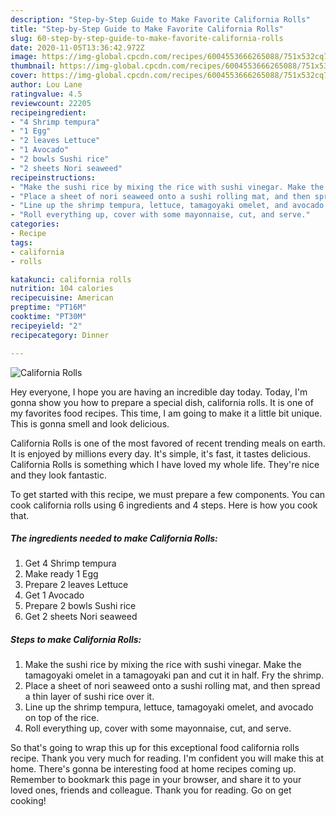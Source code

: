 ```yaml
---
description: "Step-by-Step Guide to Make Favorite California Rolls"
title: "Step-by-Step Guide to Make Favorite California Rolls"
slug: 60-step-by-step-guide-to-make-favorite-california-rolls
date: 2020-11-05T13:36:42.972Z
image: https://img-global.cpcdn.com/recipes/6004553666265088/751x532cq70/california-rolls-recipe-main-photo.jpg
thumbnail: https://img-global.cpcdn.com/recipes/6004553666265088/751x532cq70/california-rolls-recipe-main-photo.jpg
cover: https://img-global.cpcdn.com/recipes/6004553666265088/751x532cq70/california-rolls-recipe-main-photo.jpg
author: Lou Lane
ratingvalue: 4.5
reviewcount: 22205
recipeingredient:
- "4 Shrimp tempura"
- "1 Egg"
- "2 leaves Lettuce"
- "1 Avocado"
- "2 bowls Sushi rice"
- "2 sheets Nori seaweed"
recipeinstructions:
- "Make the sushi rice by mixing the rice with sushi vinegar. Make the tamagoyaki omelet in a tamagoyaki pan and cut it in half. Fry the shrimp."
- "Place a sheet of nori seaweed onto a sushi rolling mat, and then spread a thin layer of sushi rice over it."
- "Line up the shrimp tempura, lettuce, tamagoyaki omelet, and avocado on top of the rice."
- "Roll everything up, cover with some mayonnaise, cut, and serve."
categories:
- Recipe
tags:
- california
- rolls

katakunci: california rolls 
nutrition: 104 calories
recipecuisine: American
preptime: "PT16M"
cooktime: "PT30M"
recipeyield: "2"
recipecategory: Dinner

---
```



![California Rolls](https://img-global.cpcdn.com/recipes/6004553666265088/751x532cq70/california-rolls-recipe-main-photo.jpg)

Hey everyone, I hope you are having an incredible day today. Today, I'm gonna show you how to prepare a special dish, california rolls. It is one of my favorites food recipes. This time, I am going to make it a little bit unique. This is gonna smell and look delicious.

California Rolls is one of the most favored of recent trending meals on earth. It is enjoyed by millions every day. It's simple, it's fast, it tastes delicious. California Rolls is something which I have loved my whole life. They're nice and they look fantastic.




To get started with this recipe, we must prepare a few components. You can cook california rolls using 6 ingredients and 4 steps. Here is how you cook that.

<!--inarticleads1-->

##### The ingredients needed to make California Rolls:

1. Get 4 Shrimp tempura
1. Make ready 1 Egg
1. Prepare 2 leaves Lettuce
1. Get 1 Avocado
1. Prepare 2 bowls Sushi rice
1. Get 2 sheets Nori seaweed




<!--inarticleads2-->

##### Steps to make California Rolls:

1. Make the sushi rice by mixing the rice with sushi vinegar. Make the tamagoyaki omelet in a tamagoyaki pan and cut it in half. Fry the shrimp.
1. Place a sheet of nori seaweed onto a sushi rolling mat, and then spread a thin layer of sushi rice over it.
1. Line up the shrimp tempura, lettuce, tamagoyaki omelet, and avocado on top of the rice.
1. Roll everything up, cover with some mayonnaise, cut, and serve.




So that's going to wrap this up for this exceptional food california rolls recipe. Thank you very much for reading. I'm confident you will make this at home. There's gonna be interesting food at home recipes coming up. Remember to bookmark this page in your browser, and share it to your loved ones, friends and colleague. Thank you for reading. Go on get cooking!
